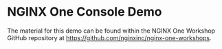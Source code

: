 # NGINX One Console Demo

The material for this demo can be found within the NGINX One Workshop GitHub repository at <https://github.com/nginxinc/nginx-one-workshops>.

